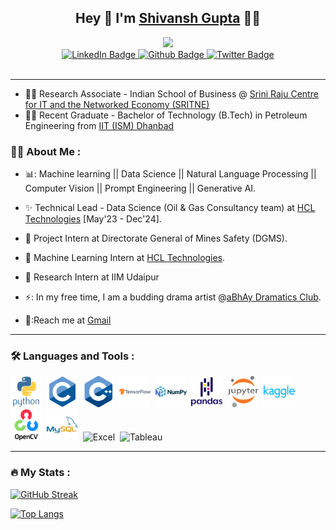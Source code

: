###                                            <h2 align = "center"> Hey 👋 I'm [Shivansh Gupta](https://github.com/gshivansh2001) 👨‍💻 </h1>

<!--
**gshivansh2001/gshivansh2001** is a ✨ _special_ ✨ repository because its `README.md` (this file) appears on your GitHub profile.

Here are some ideas to get you started:

- 🔭 I’m currently working on ...
- 🌱 I’m currently learning ...
- 👯 I’m looking to collaborate on ...
- 🤔 I’m looking for help with ...
- 💬 Ask me about ...
- 📫 How to reach me: ...
- 😄 Pronouns: ...
- ⚡ Fun fact: ... https://www.aalpha.net/wp-content/uploads/2019/10/data-science-giphy.gif

<div id="badges" align ="center">
  <a href="https://www.linkedin.com/in/shivansh-gupta-8539a1192">
    <img src="https://github.com/devicons/devicon/blob/master/icons/linkedin/linkedin-original.svg" alt="LinkedIn Badge" width = 30/>
  </a>
  <a href="https://github.com/gshivansh2001">
    <img src="https://github.com/devicons/devicon/blob/master/icons/github/github-original.svg" alt="Github Badge" width = 30/>
  </a>
  <a href="https://twitter.com/Shivans37687256">
    <img src="https://github.com/devicons/devicon/blob/master/icons/twitter/twitter-original.svg" alt="Twitter Badge" width = 30/>
  </a>
  <br>
  <img src="https://komarev.com/ghpvc/?username=gshivansh2001&style=flat-square&color=blue" alt=""/>
</div>
-->
<div id="header" align="center">
  <img src="https://fairchanceforcrm.com/wp-content/uploads/2021/01/sales-manager-openings.gif" width="350"/>
</div>
<div id="badges" align ="center">
  <a href="https://www.linkedin.com/in/shivansh-gupta-8539a1192">
    <img src="https://img.shields.io/badge/LinkedIn-blue?style=for-the-badge&logo=linkedin&logoColor=white" alt="LinkedIn Badge"/>
  </a>
  <a href="https://github.com/gshivansh2001">
    <img src="https://img.shields.io/badge/GitHub-red?style=for-the-badge&logo=github&logoColor=white" alt="Github Badge"/>
  </a>
  <a href="https://twitter.com/Shivans37687256">
    <img src="https://img.shields.io/badge/Twitter-blue?style=for-the-badge&logo=twitter&logoColor=white" alt="Twitter Badge"/>
  </a>
  <br>
  <img src="https://komarev.com/ghpvc/?username=gshivansh2001&style=flat-square&color=blue" alt=""/>
</div>

---
- 👨‍🎓 Research Associate - Indian School of Business @ [Srini Raju Centre for IT and the Networked Economy (SRITNE)](https://www.isb.edu/en/research-thought-leadership/research-centres-institutes/srini-raju-centre-for-it-and-the-networked-economy.html)
- 👨‍🎓 Recent Graduate - Bachelor of Technology (B.Tech) in Petroleum Engineering from [IIT (ISM) Dhanbad](https://www.iitism.ac.in)

### 🚴‍♂️ About Me :

- 📊: Machine learning || Data Science || Natural Language Processing || Computer Vision || Prompt Engineering || Generative AI.
  
- ✨ Technical Lead - Data Science (Oil & Gas Consultancy team) at [HCL Technologies](https://www.hcltech.com/) [May'23 - Dec'24]. 
- :seedling: Project Intern at Directorate General of Mines Safety (DGMS).
- :seedling: Machine Learning Intern at [HCL Technologies](https://www.hcltech.com/).
- :seedling: Research Intern at IIM Udaipur

- ⚡: In my free time, I am a budding drama artist @[aBhAy Dramatics Club](https://www.facebook.com/abhaydramaticsclub/).

- 💬:Reach me at [Gmail](gshivansh.19je0781@pe.iitism.ac.in)
---

### :hammer_and_wrench: Languages and Tools :
<div>
  <img src="https://github.com/devicons/devicon/blob/master/icons/python/python-original-wordmark.svg" title="Python" alt="Python" width="50" height="50"/>&nbsp;
  <img src="https://github.com/devicons/devicon/blob/master/icons/c/c-original.svg" title="C" alt="C" width="50" height="50"/>&nbsp;
  <img src="https://github.com/devicons/devicon/blob/master/icons/cplusplus/cplusplus-original.svg" title="C++" alt="C++" width="50" height="50"/>&nbsp;
  <img src="https://github.com/devicons/devicon/blob/master/icons/tensorflow/tensorflow-original-wordmark.svg" title="TensorFlow" alt="TensorFlow" width="50" height="50"/>&nbsp;
  <img src="https://github.com/devicons/devicon/blob/master/icons/numpy/numpy-original-wordmark.svg" title="numpy" alt="numpy" width="50" height="50"/>&nbsp;
  <img src="https://github.com/devicons/devicon/blob/master/icons/pandas/pandas-original-wordmark.svg" title="Pandas" alt="Pandas " width="50" height="50"/>&nbsp;
  <img src="https://github.com/devicons/devicon/blob/master/icons/jupyter/jupyter-original-wordmark.svg" title="Jupyter" alt="Jupyter" width="50" height="50"/>&nbsp;
  <img src="https://github.com/devicons/devicon/blob/master/icons/kaggle/kaggle-original-wordmark.svg" title="Kaggle" alt="Kaggle" width="50" height="50"/>&nbsp;
  <img src="https://github.com/devicons/devicon/blob/master/icons/opencv/opencv-original-wordmark.svg" title="OpenCV" alt="OpenCV" width="50" height="50"/>&nbsp;
  <img src="https://github.com/devicons/devicon/blob/master/icons/mysql/mysql-original-wordmark.svg" title="MySQL"  alt="MySQL" width="50" height="50"/>&nbsp;
  <img src="https://github.com/sempostma/office365-icons/blob/master/png/1024/excel.png" title="Excel" alt="Excel" width="50" height="50"/>&nbsp;
  <img src="https://cdn.worldvectorlogo.com/logos/tableau-software.svg" title="Tableau" alt="Tableau" width="50" height="50"/>&nbsp;
  
  ---

### :fire: My Stats :
  [![GitHub Streak](http://github-readme-streak-stats.herokuapp.com?user=gshivansh2001)](https://git.io/streak-stats)
  
  [![Top Langs](https://github-readme-stats.vercel.app/api/top-langs/?username=gshivansh2001&layout=compact&theme=vision-friendly-dark)](https://github.com/anuraghazra/github-readme-stats)
